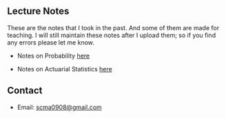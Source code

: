 ## Lecture Notes
These are the notes that I took in the past. And some of them are made for teaching. I will still maintain these notes after I upload them; so if you find any errors please let me know.    

* Notes on Probability [here](./notes/Prob.pdf)

* Notes on Actuarial Statistics [here](./notes/Actuarial.pdf)



## Contact

* Email: scma0908@gmail.com
